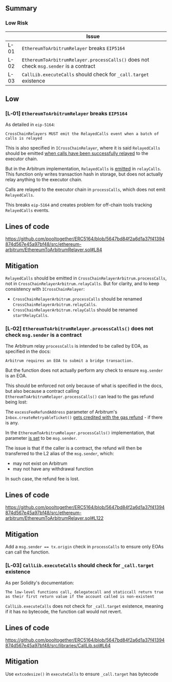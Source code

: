 ## Summary
### Low Risk
|      | Issue                                                                                |
|------|--------------------------------------------------------------------------------------|
| L-01 | `EthereumToArbitrumRelayer` breaks `EIP5164`                                         |
| L-02 | `EthereumToArbitrumRelayer.processCalls()` does not check `msg.sender` is a contract |
| L-03 | `CallLib.executeCalls` should check for `_call.target` existence                     |


## Low
### [L‑01] `EthereumToArbitrumRelayer` breaks `EIP5164`


As detailed in `eip-5164`:
```
CrossChainRelayers MUST emit the RelayedCalls event when a batch of calls is relayed
```

This is also specified in `ICrossChainRelayer`, where it is said `RelayedCalls` should be emitted [when calls have been successfully relayed](https://github.com/pooltogether/ERC5164/blob/5647bd84f2a6d1a37f41394874d567e45a97bf48/src/interfaces/ICrossChainRelayer.sol#L21) to the executor chain.

But in the Arbitrum implementation, `RelayedCalls` is [emitted](https://github.com/pooltogether/ERC5164/blob/5647bd84f2a6d1a37f41394874d567e45a97bf48/src/ethereum-arbitrum/EthereumToArbitrumRelayer.sol#L84) in `relayCalls`. This function only writes transaction hash in storage, but does not actually relay anything to the executor chain.

Calls are relayed to the executor chain in `processCalls`, which does not emit `RelayedCalls`.

This breaks `eip-5164` and creates problem for off-chain tools tracking `RelayedCalls` events.

## Lines of code

https://github.com/pooltogether/ERC5164/blob/5647bd84f2a6d1a37f41394874d567e45a97bf48/src/ethereum-arbitrum/EthereumToArbitrumRelayer.sol#L84

## Mitigation

`RelayedCalls` should be emitted in `CrossChainRelayerArbitrum.processCalls`, not in `CrossChainRelayerArbitrum.relayCalls`.
But for clarity, and to keep consistency with `ICrossChainRelayer`:
- `CrossChainRelayerArbitrum.processCalls` should be renamed `CrossChainRelayerArbitrum.relayCalls`.
- `CrossChainRelayerArbitrum.relayCalls` should be renamed `startRelayCalls`.

### [L‑02] `EthereumToArbitrumRelayer.processCalls()` does not check `msg.sender` is a contract

The Arbitrum relay `processCalls` is intended to be called by EOA, as specified in the docs:
```
Arbitrum requires an EOA to submit a bridge transaction.
```

But the function does not actually perform any check to ensure `msg.sender` is an EOA.

This should be enforced not only because of what is specified in the docs, but also because a contract calling `EthereumToArbitrumRelayer.processCalls()` can lead to the gas refund being lost:

The `excessFeeRefundAddress` parameter of Arbitrum's `Inbox.createRetryableTicket()` [gets credited with the gas refund](https://github.com/OffchainLabs/arbitrum/blob/a1455576bc6adbd78a89c6c90b6f327c1013bb92/packages/arb-bridge-eth/contracts/bridge/Inbox.sol#L349) - if there is any.

In the `EthereumToArbitrumRelayer.processCalls()` implementation, that parameter [is set](https://github.com/pooltogether/ERC5164/blob/5647bd84f2a6d1a37f41394874d567e45a97bf48/src/ethereum-arbitrum/EthereumToArbitrumRelayer.sol#L122) to be `msg.sender`.

The issue is that if the caller is a contract, the refund will then be transferred to the L2 alias of the `msg.sender`, which:
- may not exist on Arbitrum
- may not have any withdrawal function

In such case, the refund fee is lost.

## Lines of code

https://github.com/pooltogether/ERC5164/blob/5647bd84f2a6d1a37f41394874d567e45a97bf48/src/ethereum-arbitrum/EthereumToArbitrumRelayer.sol#L122

## Mitigation

Add a `msg.sender == tx.origin` check in `processCalls` to ensure only EOAs can call the function.

### [L‑03] `CallLib.executeCalls` should check for `_call.target` existence

As per Solidity's documentation:
```
The low-level functions call, delegatecall and staticcall return true as their first return value if the account called is non-existent
```

`CallLib.executeCalls` does not check for `_call.target` existence, meaning if it has no bytecode, the function call would not revert.

## Lines of code

https://github.com/pooltogether/ERC5164/blob/5647bd84f2a6d1a37f41394874d567e45a97bf48/src/libraries/CallLib.sol#L64

## Mitigation

Use `extcodesize()` in `executeCalls` to ensure `_call.target` has bytecode